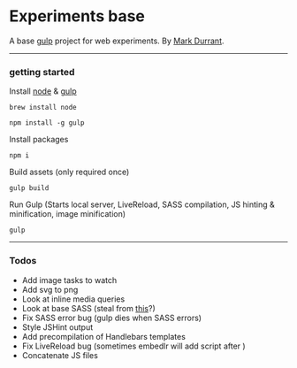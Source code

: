 # Experiments base

A base [gulp](http://gulpjs.com/) project for web experiments. By [Mark Durrant](https://twitter.com/m6_d6).

* * *

### getting started

Install [node](http://nodejs.org/) & [gulp](http://gulpjs.com/)

`brew install node`

`npm install -g gulp`

Install packages

`npm i`

Build assets (only required once)

`gulp build`

Run Gulp
(Starts local server, LiveReload, SASS compilation, JS hinting & minification, image minification)

`gulp`

* * *

### Todos
* Add image tasks to watch
* Add svg to png 
* Look at inline media queries
* Look at base SASS (steal from [this](http://responsivebp.com/)?)
* Fix SASS error bug (gulp dies when SASS errors)
* Style JSHint output
* Add precompilation of Handlebars templates
* Fix LiveReload bug (sometimes embedlr will add script after <body>)
* Concatenate JS files
